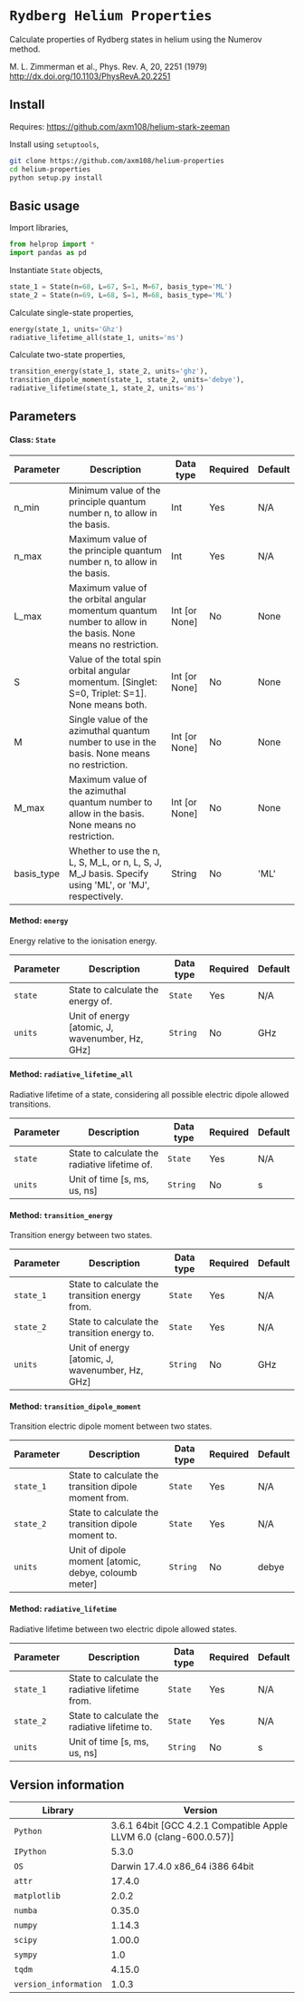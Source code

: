 `Rydberg Helium Properties`
===============

Calculate properties of Rydberg states in helium using the Numerov method.

M. L. Zimmerman et al., Phys. Rev. A, 20, 2251 (1979)
http://dx.doi.org/10.1103/PhysRevA.20.2251

Install
-------

Requires: https://github.com/axm108/helium-stark-zeeman

Install using `setuptools`,
```bash
git clone https://github.com/axm108/helium-properties
cd helium-properties
python setup.py install
```

Basic usage
-------
Import libraries,
```python
from helprop import *
import pandas as pd
```
Instantiate `State` objects,
```python
state_1 = State(n=68, L=67, S=1, M=67, basis_type='ML')
state_2 = State(n=69, L=68, S=1, M=68, basis_type='ML')
```
Calculate single-state properties,
```python
energy(state_1, units='Ghz')
radiative_lifetime_all(state_1, units='ms')
```
Calculate two-state properties,
```python
transition_energy(state_1, state_2, units='ghz'),
transition_dipole_moment(state_1, state_2, units='debye'),
radiative_lifetime(state_1, state_2, units='ms')
```

Parameters
-------

#### Class: `State`
| Parameter  | Description | Data type | Required | Default |
| ------------ | ------------ | ------------ | ------------ | ------------ |
| n_min | Minimum value of the principle quantum number n, to allow in the basis. | Int | Yes | N/A |
| n_max | Maximum value of the principle quantum number n, to allow in the basis. | Int | Yes | N/A |
| L_max | Maximum value of the orbital angular momentum quantum number to allow in the basis. None means no restriction. | Int [or None] | No | None |
| S | Value of the total spin orbital angular momentum. [Singlet: S=0, Triplet: S=1]. None means both.  | Int [or None] | No | None |
| M | Single value of the azimuthal quantum number to use in the basis. None means no restriction. | Int [or None] | No | None |
| M_max | Maximum value of the azimuthal quantum number to allow in the basis. None means no restriction. | Int [or None] | No | None |
| basis_type | Whether to use the n, L, S, M_L, or n, L, S, J, M_J basis. Specify using 'ML', or 'MJ', respectively. | String | No | 'ML' |

#### Method: `energy`
Energy relative to the ionisation energy.

| Parameter  | Description | Data type | Required | Default |
| ------------ | ------------ | ------------ | ------------ | ------------ |
| `state` | State to calculate the energy of. | `State` | Yes | N/A |
| `units` | Unit of energy [atomic, J, wavenumber, Hz, GHz] | `String` | No | GHz |

#### Method: `radiative_lifetime_all`
Radiative lifetime of a state, considering all possible electric dipole allowed transitions.

| Parameter  | Description | Data type | Required | Default |
| ------------ | ------------ | ------------ | ------------ | ------------ |
| `state` | State to calculate the radiative lifetime of. | `State` | Yes | N/A |
| `units` | Unit of time [s, ms, us, ns] | `String` | No | s |

#### Method: `transition_energy`
Transition energy between two states.

| Parameter  | Description | Data type | Required | Default |
| ------------ | ------------ | ------------ | ------------ | ------------ |
| `state_1` | State to calculate the transition energy from. | `State` | Yes | N/A |
| `state_2` | State to calculate the transition energy to. | `State` | Yes | N/A |
| `units` | Unit of energy [atomic, J, wavenumber, Hz, GHz] | `String` | No | GHz |

#### Method: `transition_dipole_moment`
Transition electric dipole moment between two states.

| Parameter  | Description | Data type | Required | Default |
| ------------ | ------------ | ------------ | ------------ | ------------ |
| `state_1` | State to calculate the transition dipole moment from. | `State` | Yes | N/A |
| `state_2` | State to calculate the transition dipole moment to. | `State` | Yes | N/A |
| `units` | Unit of dipole moment [atomic, debye, coloumb meter] | `String` | No | debye |

#### Method: `radiative_lifetime`
Radiative lifetime between two electric dipole allowed states.

| Parameter  | Description | Data type | Required | Default |
| ------------ | ------------ | ------------ | ------------ | ------------ |
| `state_1` | State to calculate the radiative lifetime from. | `State` | Yes | N/A |
| `state_2` | State to calculate the radiative lifetime to. | `State` | Yes | N/A |
| `units` | Unit of time [s, ms, us, ns] | `String` | No | s |


Version information
-------------------

| Library  | Version |
| ------------ | ------------ |
| `Python`  | 3.6.1 64bit [GCC 4.2.1 Compatible Apple LLVM 6.0 (clang-600.0.57)] |
| `IPython` | 5.3.0 |
| `OS` | Darwin 17.4.0 x86_64 i386 64bit |
| `attr` | 17.4.0 |
| `matplotlib` | 2.0.2 |
| `numba` | 0.35.0 |
| `numpy` | 1.14.3 |
| `scipy` | 1.00.0 |
| `sympy` | 1.0 |
| `tqdm` | 4.15.0 |
| `version_information` | 1.0.3 |